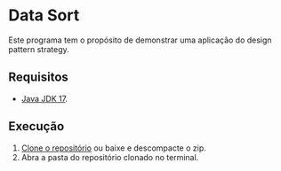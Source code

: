 # Data Sort
Este programa tem o propósito de demonstrar uma aplicação do design pattern strategy.

## Requisitos
- [Java JDK 17](https://adoptium.net/).

## Execução
1. [Clone o repositório](https://docs.github.com/pt/repositories/creating-and-managing-repositories/cloning-a-repository) ou baixe e descompacte o zip.
2. Abra a pasta do repositório clonado no terminal.
